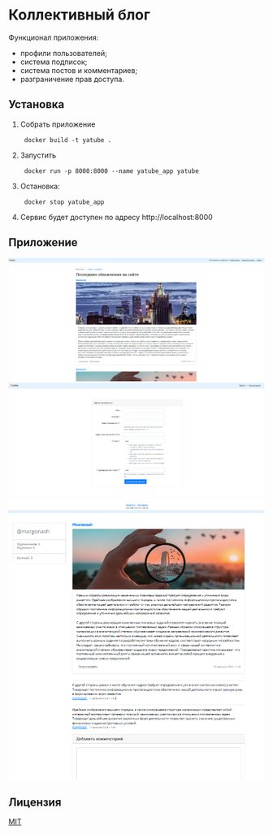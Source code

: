 # Коллективный блог

Функционал приложения:
- профили пользователей;
- система подписок;
- система постов и комментариев;
- разграничение прав доступа.

## Установка

1. Собрать приложение

        docker build -t yatube .

2. Запустить

        docker run -p 8000:8000 --name yatube_app yatube

3. Остановка:

        docker stop yatube_app

4. Сервис будет доступен по адресу http://localhost:8000

## Приложение

![1](https://github.com/DmitriiBogomolov/yatube/blob/master/static/refs/1.png)
![2](https://github.com/DmitriiBogomolov/yatube/blob/master/static/refs/2.png)
![3](https://github.com/DmitriiBogomolov/yatube/blob/master/static/refs/3.png)

## Лицензия
[MIT](https://choosealicense.com/licenses/mit/)
